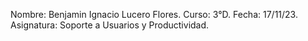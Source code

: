  Nombre: Benjamin Ignacio Lucero Flores.
 Curso: 3°D.
 Fecha: 17/11/23.
 Asignatura: Soporte a Usuarios y Productividad.